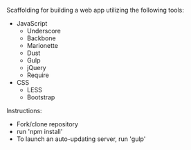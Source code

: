 Scaffolding for building a web app utilizing the following tools:

- JavaScript 
	- Underscore
	- Backbone
	- Marionette
	- Dust
	- Gulp
	- jQuery
	- Require
- CSS
	- LESS
	- Bootstrap

Instructions: 
- Fork/clone repository
- run 'npm install'
- To launch an auto-updating server, run 'gulp'